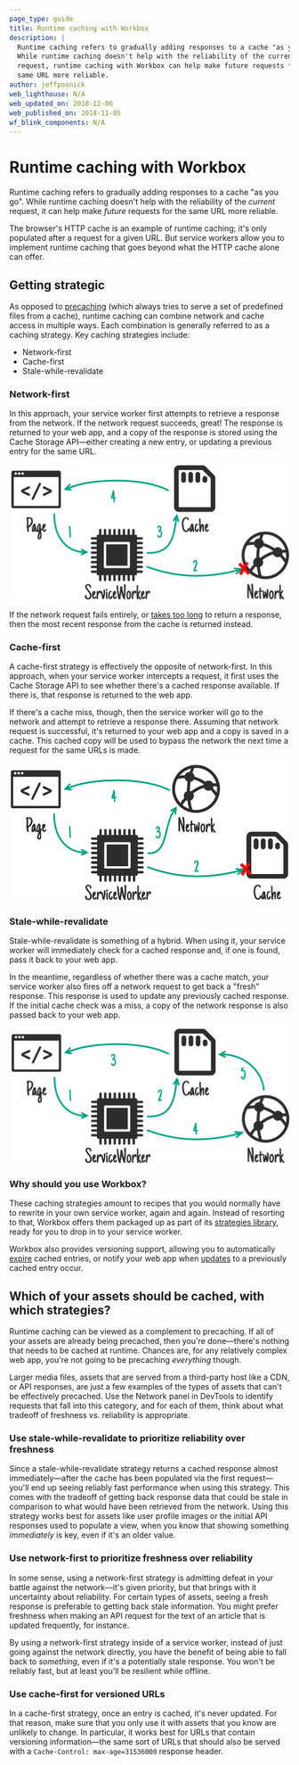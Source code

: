 ```yaml
---
page_type: guide
title: Runtime caching with Workbox
description: |
  Runtime caching refers to gradually adding responses to a cache "as you go".
  While runtime caching doesn't help with the reliability of the current
  request, runtime caching with Workbox can help make future requests for the
  same URL more reliable.
author: jeffposnick
web_lighthouse: N/A
web_updated_on: 2018-12-06
web_published_on: 2018-11-05
wf_blink_components: N/A
---
```


# Runtime caching with Workbox

Runtime caching refers to gradually adding responses to a cache "as you go".
While runtime caching doesn't help with the reliability of the _current_
request, it can help make _future_ requests for the same URL more reliable.

The browser's HTTP cache is an example of runtime caching; it's only populated
after a request for a given URL. But service workers allow you to implement
runtime caching that goes beyond what the HTTP cache alone can offer.

## Getting strategic

As opposed to [precaching](/reliable/precache-with-workbox/) (which always tries to serve a set of
predefined files from a cache), runtime caching can combine network and cache access in multiple
ways. Each combination is generally referred to as a caching strategy. Key caching strategies
include:

+  Network-first
+  Cache-first
+  Stale-while-revalidate

### Network-first

In this approach, your service worker first attempts to retrieve a response from
the network. If the network request succeeds, great! The response is returned to
your web app, and a copy of the response is stored using the Cache Storage
API—either creating a new entry, or updating a previous entry for the same
URL.

![image](network-first.png)

If the network request fails entirely, or
[takes too long](https://developers.google.com/web/tools/workbox/guides/common-recipes#force_a_timeout_on_network_requests)
to return a response, then the most recent response from the cache is returned
instead.

### Cache-first

A cache-first strategy is effectively the opposite of network-first. In this
approach, when your service worker intercepts a request, it first uses the Cache
Storage API to see whether there's a cached response available. If there is,
that response is returned to the web app.

If there's a cache miss, though, then the service worker will go to the network
and attempt to retrieve a response there. Assuming that network request is
successful, it's returned to your web app and a copy is saved in a cache. This
cached copy will be used to bypass the network the next time a request for the
same URLs is made.

![image](./cache-first.png)

### Stale-while-revalidate

Stale-while-revalidate is something of a hybrid. When using it, your service
worker will immediately check for a cached response and, if one is found, pass
it back to your web app.

In the meantime, regardless of whether there was a cache match, your service
worker also fires off a network request to get back a "fresh" response. This
response is used to update any previously cached response. If the initial cache
check was a miss, a copy of the network response is also passed back to your web
app.

![image](stale-while-revalidate.png)

### Why should you use Workbox?

These caching strategies amount to recipes that you would normally have to
rewrite in your own service worker, again and again. Instead of resorting to
that, Workbox offers them packaged up as part of its
[strategies library](https://developers.google.com/web/tools/workbox/modules/workbox-strategies),
ready for you to drop in to your service worker.

Workbox also provides versioning support, allowing you to automatically
[expire](https://developers.google.com/web/tools/workbox/modules/workbox-cache-expiration)
cached entries, or notify your web app when
[updates](https://developers.google.com/web/tools/workbox/modules/workbox-broadcast-cache-update)
to a previously cached entry occur.

## Which of your assets should be cached, with which strategies?

Runtime caching can be viewed as a complement to precaching. If all of your
assets are already being precached, then you're done—there's nothing that needs
to be cached at runtime. Chances are, for any relatively complex web app, you're
not going to be precaching _everything_ though.

Larger media files, assets that are served from a third-party host like a CDN,
or API responses, are just a few examples of the types of assets that can't be
effectively precached. Use the Network panel in DevTools to identify requests
that fall into this category, and for each of them, think about what tradeoff of
freshness vs. reliability is appropriate.

### Use stale-while-revalidate to prioritize reliability over freshness

Since a stale-while-revalidate strategy returns a cached response almost
immediately—after the cache has been populated via the first request—you'll end
up seeing reliably fast performance when using this strategy. This comes with
the tradeoff of getting back response data that could be stale in comparison to
what would have been retrieved from the network. Using this strategy works best
for assets like user profile images or the initial API responses used to
populate a view, when you know that showing something _immediately_ is key, even
if it's an older value.

### Use network-first to prioritize freshness over reliability

In some sense, using a network-first strategy is admitting defeat in your battle
against the network—it's given priority, but that brings with it uncertainty
about reliability. For certain types of assets, seeing a fresh response is
preferable to getting back stale information. You might prefer freshness when
making an API request for the text of an article that is updated frequently, for
instance.

By using a network-first strategy inside of a service worker, instead of just
going against the network directly, you have the benefit of being able to fall
back to _something_, even if it's a potentially stale response. You won't be
reliably fast, but at least you'll be resilient while offline.

### Use cache-first for versioned URLs

In a cache-first strategy, once an entry is cached, it's never updated. For that
reason, make sure that you only use it with assets that you know are unlikely to
change. In particular, it works best for URLs that contain versioning
information—the same sort of URLs that should also be served with a
`Cache-Control: max-age=31536000` response header.
